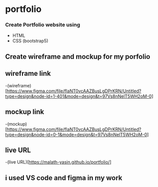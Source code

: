 # portfolio

### Create Portfolio website using

- HTML
- CSS (bootstrap5)

## Create wireframe and mockup for my porfolio

## wireframe link

-(wireframe)[https://www.figma.com/file/flaNT0vcAAZBusLgDPrKRN/Untitled?type=design&node-id=1-401&mode=design&t=97Vs8nNelT5WH2oM-0]

## mockup link

-(mockup)[https://www.figma.com/file/flaNT0vcAAZBusLgDPrKRN/Untitled?type=design&node-id=0-1&mode=design&t=97Vs8nNelT5WH2oM-0]

## live URL

-(live URL)[https://malath-yasin.github.io/portfolio/]

## i used VS code and figma in my work
